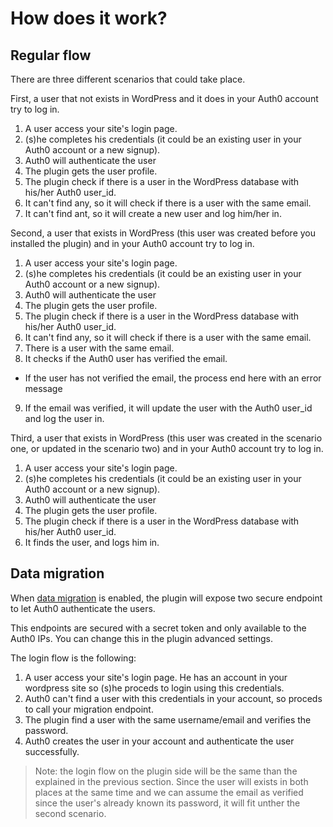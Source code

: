# How does it work?

## Regular flow

There are three different scenarios that could take place.

First, a user that not exists in WordPress and it does in your Auth0 account try to log in.

1. A user access your site's login page.
2. (s)he completes his credentials (it could be an existing user in your Auth0 account or a new signup).
3. Auth0 will authenticate the user
4. The plugin gets the user profile.
5. The plugin check if there is a user in the WordPress database with his/her Auth0 user_id.
6. It can't find any, so it will check if there is a user with the same email.
7. It can't find ant, so it will create a new user and log him/her in.

Second, a user that exists in WordPress (this user was created before you installed the plugin) and in your Auth0 account try to log in.

1. A user access your site's login page.
2. (s)he completes his credentials (it could be an existing user in your Auth0 account or a new signup).
3. Auth0 will authenticate the user
4. The plugin gets the user profile.
5. The plugin check if there is a user in the WordPress database with his/her Auth0 user_id.
6. It can't find any, so it will check if there is a user with the same email.
7. There is a user with the same email.
8. It checks if the Auth0 user has verified the email.
  - If the user has not verified the email, the process end here with an error message
9. If the email was verified, it will update the user with the Auth0 user_id and log the user in.

Third, a user that exists in WordPress (this user was created in the scenario one, or updated in the scenario two) and in your Auth0 account try to log in.

1. A user access your site's login page.
2. (s)he completes his credentials (it could be an existing user in your Auth0 account or a new signup).
3. Auth0 will authenticate the user
4. The plugin gets the user profile.
5. The plugin check if there is a user in the WordPress database with his/her Auth0 user_id.
6. It finds the user, and logs him in.

## Data migration

When [data migration](/connections/database/migrating) is enabled, the plugin will expose two secure endpoint to let Auth0 authenticate the users.

This endpoints are secured with a secret token and only available to the Auth0 IPs. You can change this in the plugin advanced settings.

The login flow is the following:

1. A user access your site's login page. He has an account in your wordpress site so (s)he proceds to login using this credentials.
2. Auth0 can't find a user with this credentials in your account, so proceds to call your migration endpoint.
3. The plugin find a user with the same username/email and verifies the password.
4. Auth0 creates the user in your account and authenticate the user successfully.

> Note: the login flow on the plugin side will be the same than the explained in the previous section. Since the user will exists in both places at the same time and we can assume the email as verified since the user's already known its password, it will fit unther the second scenario.
